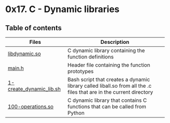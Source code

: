 # 0x17. C - Dynamic libraries

## Table of contents
Files | Description
----- | -----------
[libdynamic.so]() | C dynamic library containing the function definitions
[main.h](./main.h) | Header file containing the function prototypes
[1-create_dynamic_lib.sh](./1-create_dynamic_lib.sh) | Bash script that creates a dynamic library called liball.so from all the .c files that are in the current directory
[100-operations.so](./100-operations.so) | C dynamic library that contains C functions that can be called from Python
